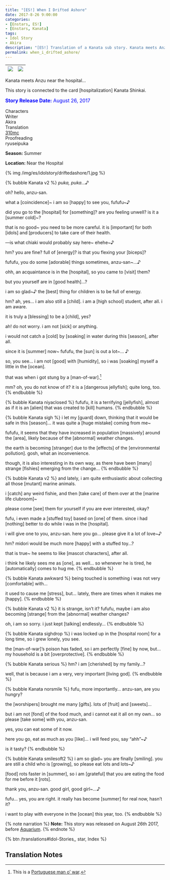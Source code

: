 ```yaml
---
title: "[ES!] When I Drifted Ashore"
date: 2017-8-26 9:00:00
categories:
- [Enstars, ES!]
- [Enstars, Kanata]
tags:
- Idol Story
- Akira
description: "[ES!] Translation of a Kanata sub story. Kanata meets Anzu near the hospital…"
permalink: when_i_drifted_ashore/
---
```


![](/img/es/idolstory/driftedashore/c1.jpg)|![](/img/es/idolstory/driftedashore/c2.jpg)
:-:|:-:

Kanata meets Anzu near the hospital…

This story is connected to the card [hospitalization] Kanata Shinkai.

<p style="color:blue;font-size:110%;"><b>Story Release Date:</b> August 26, 2017</p>

<div class="three-wrapper" style="--storyColor:#965e7d;--storyColor-rgb:150,94,125;--storyColor-h:326.8;--storyColor-s: 23%;--storyColor-l:47.8%;">
    <div class="info-area">
        <div class="info">
            <div class="info-item characters">
                <div class="label">
                    Characters
                </div>
                <div class="value">
                <a href="/categories/Enstars/Kanata" character="Kanata"></a>
                </div>
            </div>
            <div class="info-item one">
                <div class="label">
                    Writer
                </div>
                <div class="value">
                    Akira
                </div>
            </div>
            <div class="info-item two">
                <div class="label">
                    Translation
                </div>
                <div class="value">
                    <a href="/about">310mc</a>
                </div>
            </div>
            <div class="info-item three">
                <div class="label">
                   Proofreading
                </div>
                <div class="value">
                    ryuseipuka
                </div>
            </div>
        </div>
    </div>
</div>

<!-- more -->

<div class="msr-season summer">
    <p><span><b>Season:</b> Summer</span></p>
</div>

<div class="msr-location">
    <p><span><b>Location:</b> Near the Hospital</span></p>
</div>

{% img /img/es/idolstory/driftedashore/1.jpg %}

{% bubble Kanata v2 %}
*puka, puka…♪*

oh? hello, anzu-san.

what a [coincidence]\~ i am so [happy] to see you, fufufu\~♪

did you go to the [hospital] for [something]? are you feeling unwell? is it a [summer cold]~?

that is no good~ you need to be more careful. it is [important] for both [idols] and [producers] to take care of their health.

—is what chiaki would probably say here\~ ehehe\~♪

hm? you are fine? full of [energy]? is that you flexing your [biceps]?

fufufu, you do some [adorable] things sometimes, anzu-san~…♪

ohh, an acquaintance is in the [hospital], so you came to [visit] them?

but you yourself are in [good health]…?

i am so glad~♪ the [best] thing for children is to be full of energy.

hm? ah, yes… i am also still a [child]. i am a [high school] student, after all. i am aware.

it is truly a [blessing] to be a [child], yes?

ah! do not worry. i am not [sick] or anything.

i would not catch a [cold] by [soaking] in water during this [season], after all.

since it is [summer] now~ fufufu, the [sun] is out a lot~… ♪

so, you see… i am not [good] with [humidity], so i was [soaking] myself a little in the [ocean].

that was when i got stung by a [man-of-war].[^1]

mm? oh, you do not know of it? it is a [dangerous jellyfish]; quite long, too.
{% endbubble %}

{% bubble Kanata niyaclosed %}
fufufu, it is a terrifying [jellyfish], almost as if it is an [alien] that was created to [kill] humans.
{% endbubble %}

{% bubble Kanata sigh %}
i let my [guard] down, thinking that it would be safe in this [season]… it was quite a [huge mistake] coming from me~

fufufu, it seems that they have increased in population [massively] around the [area], likely because of the [abnormal] weather changes.

the earth is becoming [stranger] due to the [effects] of the [environmental pollution]. gosh, what an inconvenience.

though, it is also interesting in its own way, as there have been [many] strange [fishies] emerging from the change…
{% endbubble %}

{% bubble Kanata v2 %}
and lately, i am quite enthusiastic about collecting all those [mutant] marine animals.

i [catch] any weird fishie, and then [take care] of them over at the [marine life clubroom]~

please come [see] them for yourself if you are ever interested, okay?

fufu, i even made a [stuffed toy] based on [one] of them. since i had [nothing] better to do while i was in the [hospital].

i will give one to you, anzu-san. here you go… please give it a lot of love~♪

hm? midori would be much more [happy] with a stuffed toy…?

that is true~ he seems to like [mascot characters], after all.

i think he likely sees me as [one], as well… so whenever he is tired, he [automatically] comes to hug me.
{% endbubble %}

{% bubble Kanata awkward %}
being touched is something i was not very [comfortable] with…

it used to cause me [stress], but… lately, there are times when it makes me [happy].
{% endbubble %}

{% bubble Kanata v2 %}
it is strange, isn’t it? fufufu, maybe i am also becoming [strange] from the [abnormal] weather changes?

oh, i am so sorry. i just kept [talking] endlessly…
{% endbubble %}

{% bubble Kanata sighdrop %}
i was locked up in the [hospital room] for a long time, so i grew lonely, you see.

the [man-of-war]’s poison has faded, so i am perfectly [fine] by now, but… my household is a bit [overprotective].
{% endbubble %}

{% bubble Kanata serious %}
hm? i am [cherished] by my family…?

well, that is because i am a very, very important [living god].
{% endbubble %}

{% bubble Kanata norsmile %}
fufu, more importantly… anzu-san, are you hungry?

the [worshipers] brought me many [gifts]. lots of [fruit] and [sweets]…

but i am not [fond] of the food much, and i cannot eat it all on my own… so please [take some] with you, anzu-san.

yes, you can eat some of it now.

here you go, eat as much as you [like]… i will feed you, say “ahh”~♪

is it tasty?
{% endbubble %}

{% bubble Kanata smilesoft2 %}
i am so glad\~ you are finally [smiling]. you are still a child who is [growing], so please eat lots and lots\~♪

[food] rots faster in [summer], so i am [grateful] that you are eating the food for me before it [rots].

thank you, anzu-san. good girl, good girl~…♪

fufu… yes, you are right. it really has become [summer] for real now, hasn’t it?

i want to play with everyone in the [ocean] this year, too.
{% endbubble %}

{% note narration %}
**Note:** This story was released on August 26th 2017, before <a href="/aquarium" target="_blank">Aquarium</a>.
{% endnote %}

<div toc>{% btn /translations#Idol-Stories,, star, Index %}</div>

## Translation Notes
[^1]: This is a <a href="https://en.wikipedia.org/wiki/Portuguese_man_o%27_war" target="_blank">Portuguese man o’ war</a>.
